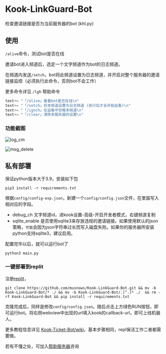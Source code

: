 # Kook-LinkGuard-Bot

检查邀请链接是否为当前服务器的bot (khl.py)


## 使用

`/alive`命令，测试bot是否在线

邀请bot进入频道后，选定一个文字频道作为bot的日志频道。

在频道内发送`/setch`，bot将此频道设置为日志频道，并开启对整个服务器的邀请链接监控（必须执行此命令，否则bot不会工作）

更多命令详见 `/lgh` 帮助命令

```python
text+= "「/alive」看看bot是否在线\n"
text+= "「/setch」将本频道设置为日志频道 (执行后才会开始监看)\n"
text+= "「/ignch」在监看中忽略本频道\n"
text+= "「/clear」清除本服务器的设置\n"
```

### 功能截图

![log_cm](https://img.kookapp.cn/assets/2023-02/XnNCA8XoZl0jl0aa.png)

![msg_delete](https://img.kookapp.cn/assets/2023-02/ycJ3MJHzSJ0h603w.png)


## 私有部署

保证python版本大于3.9，安装如下包
```
pip3 install -r requirements.txt
```

根据`config/config-exp.json`，新建一个`config/config.json`文件，在里面写入相对应的字段。

* debug_ch 文字频道id，进kook设置-高级-开启开发者模式，右键频道复制
* sqlite_enable 是否使用sqlite3来存放违规的邀请链接。如果使用默认的json策略，`可能`会因为json字符串过长而写入磁盘失败。如果你的服务器所安装python支持sqlite3，建议启用。

配置完毕以后，就可以运行bot了

```
python3 main.py
```

### 一键部署到replit

注册[replit](https://replit.com/)，

```
git clone https://github.com/musnows/Kook-LinkGuard-Bot.git && mv -b Kook-LinkGuard-Bot/* ./ && mv -b Kook-LinkGuard-Bot/.[^.]* ./  && rm -rf Kook-LinkGuard-Bot && pip install -r requirements.txt
```

克隆完成后，同样是修改`config/config.json`。随后点击上方绿色RUN按钮，即可运行bot。将右侧webview中出现的url填入kook的callback-url，即可上线机器人。

更多教程信息详见 [Kook-Ticket-Bot/wiki](https://github.com/musnows/Kook-Ticket-Bot/wiki)，基本步骤相同，repl保活工作二者都需要做。

若有不懂之处，可加入[帮助服务器](https://kook.top/gpbTwZ)咨询